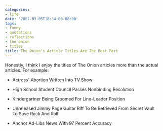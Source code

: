 ```yaml
---
categories:
- life
date: '2007-03-05T18:34:00-08:00'
tags:
- funny
- quotations
- reflections
- the onion
- titles
title: The Onion's Article Titles Are The Best Part
---
```


Honestly, I think I enjoy the titles of The Onion articles more than the actual articles. For example:

- Actress' Abortion Written Into TV Show

- High School Student Council Passes Nonbinding Resolution

- Kindergartner Being Groomed For Line-Leader Position

- Unreleased Jimmy Page Guitar Riff To Be Retrieved From Secret Vault To Save Rock And Roll

- Anchor Ad-Libs News With 97 Percent Accuracy
